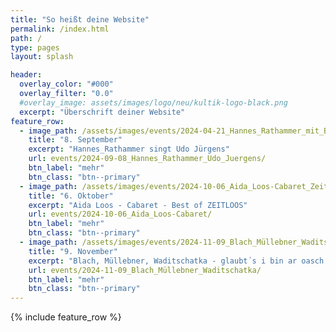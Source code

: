 ```yaml
---
title: "So heißt deine Website"
permalink: /index.html
path: /
type: pages
layout: splash

header:
  overlay_color: "#000"
  overlay_filter: "0.0"
  #overlay_image: assets/images/logo/neu/kultik-logo-black.png
  excerpt: "Überschrift deiner Website"
feature_row:
  - image_path: /assets/images/events/2024-04-21_Hannes_Rathammer_mit_Band.jpg
    title: "8. September"
    excerpt: "Hannes_Rathammer singt Udo Jürgens"  
    url: events/2024-09-08_Hannes_Rathammer_Udo_Juergens/
    btn_label: "mehr"
    btn_class: "btn--primary"  
  - image_path: /assets/images/events/2024-10-06_Aida_Loos-Cabaret_Zeitloos.jpg
    title: "6. Oktober"
    excerpt: "Aida Loos - Cabaret - Best of ZEITLOOS"  
    url: events/2024-10-06_Aida_Loos-Cabaret/
    btn_label: "mehr"
    btn_class: "btn--primary"  
  - image_path: /assets/images/events/2024-11-09_Blach_Müllebner_Waditschatka.jpg
    title: "9. November"
    excerpt: "Blach, Müllebner, Waditschatka - glaubt´s i bin ar oasch med uan - Francois Villon übertragen von H.C.Artmann"  
    url: events/2024-11-09_Blach_Müllebner_Waditschatka/
    btn_label: "mehr"
    btn_class: "btn--primary"  
---
```

{% include feature_row %}  
